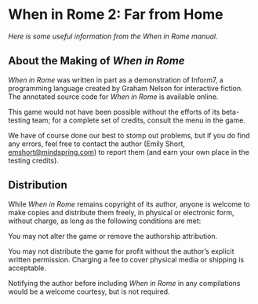 # When in Rome 2: Far from Home

_Here is some useful information from the When in Rome manual._

## About the Making of _When in Rome_

_When in Rome_ was written in part as a demonstration of Inform7, a programming language created by Graham Nelson for interactive fiction. The annotated source code for _When in Rome_ is available online.

This game would not have been possible without the efforts of its beta-testing team; for a complete set of credits, consult the menu in the game.

We have of course done our best to stomp out problems, but if you do find any errors, feel free to contact the author (Emily Short, emshort@mindspring.com) to report them (and earn your own place in the testing credits).

## Distribution

While _When in Rome_ remains copyright of its author, anyone is welcome to make copies and distribute them freely, in physical or electronic form, without charge, as long as the following conditions are met:

You may not alter the game or remove the authorship attribution.

You may not distribute the game for profit without the author’s explicit written permission. Charging a fee to cover physical media or shipping is acceptable.

Notifying the author before including _When in Rome_ in any compilations would be a welcome courtesy, but is not required.
